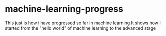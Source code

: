 # machine-learning-progress
This just is how i have progressed so far in machine learning 
It shows how I started from the "hello world" of machine learning to the advanced stage

